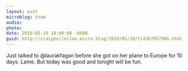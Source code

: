 ```yaml
---
layout: post
microblog: true
audio: 
photo: 
date: 2010-05-19 18:00:00 -0600
guid: http://craigmcclellan.micro.blog/2010/05/20/t14387057966.html
---
```

Just talked to @laurakfagan before she got on her plane to Europe for 10 days. Lame. But today was good and tonight will be fun.
